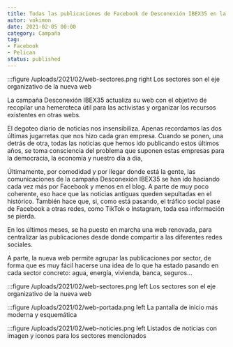 ```yaml
---
title: Todas las publicaciones de Facebook de Desconexión IBEX35 en la nueva web
autor: vokimon
date: 2021-02-05 00:00
category: Campaña
tag:
- Facebook
- Pelican
status: published
---
```

:::figure /uploads/2021/02/web-sectores.png right
	Los sectores son el eje organizativo de la nueva web

<!-- PELICAN_BEGIN_SUMMARY -->
La campaña Desconexión IBEX35 actualiza su web con el objetivo
de recopilar una hemeroteca útil para las activistas
y organizar los recursos existentes en otras webs.
<!-- PELICAN_END_SUMMARY -->

El degoteo diario de noticias nos insensibiliza.
Apenas recordamos las dos últimas jugarretas que nos hizo cada gran empresa.
Cuando se ponen, una detrás de otra, todas las noticias
que hemos ido publicando estos últimos años,
se toma consciencia del problema que suponen estas empresas
para la democracia, la economía y nuestro día a dia,


Últimamente, por comodidad y por llegar donde está la gente,
las comunicaciones de la campaña Desconexión IBEX35
se han ido haciando cada vez más por Facebook y menos en el blog.
A parte de muy poco coherente, eso hace que las noticias
antiguas queden sepultadas en el histórico.
También hace que, si, como está pasando, el tráfico social
pase de Facebook a otras redes, como TikTok o Instagram,
toda esa información se pierda.

En los últimos meses, se ha puesto en marcha una web renovada,
para centralizar las publicaciones desde donde compartir
a las diferentes redes sociales.

A parte, la nueva web permite agrupar las publicaciones
por sector, de forma que es muy fácil hacerse una idea de lo que
ha estado pasando en cada sector concreto:
agua, energía, vivienda, banca, seguros...

:::figure /uploads/2021/02/web-sectores.png left
	Los sectores son el eje organizativo de la nueva web

:::figure /uploads/2021/02/web-portada.png left
	La pantalla de inicio más moderna y esquemática

:::figure /uploads/2021/02/web-noticies.png left
	Listados de noticias con imagen y iconos para los sectores mencionados


